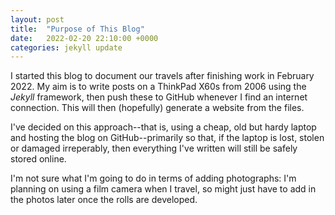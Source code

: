 ```yaml
---
layout: post
title:  "Purpose of This Blog"
date:   2022-02-20 22:10:00 +0000
categories: jekyll update
---
```

I started this blog to document our travels after finishing work in February 2022. My aim is to write posts on a ThinkPad X60s from 2006 using the *Jekyll* framework, then push these to GitHub whenever I find an internet connection. This will then (hopefully) generate a website from the files.

I've decided on this approach--that is, using a cheap, old but hardy laptop and hosting the blog on GitHub--primarily so that, if the laptop is lost, stolen or damaged irreperably, then everything I've written will still be safely stored online.

I'm not sure what I'm going to do in terms of adding photographs: I'm planning on using a film camera when I travel, so might just have to add in the photos later once the rolls are developed.
